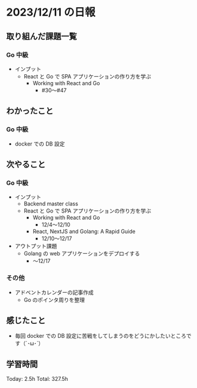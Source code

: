 # 2023/12/11 の日報

## 取り組んだ課題一覧

### Go 中級

- インプット
  - React と Go で SPA アプリケーションの作り方を学ぶ
    - Working with React and Go
      - #30〜#47

## わかったこと

### Go 中級

- docker での DB 設定

## 次やること

### Go 中級

- インプット
  - Backend master class
  - React と Go で SPA アプリケーションの作り方を学ぶ
    - Working with React and Go
      - 12/4〜12/10
    - React, NextJS and Golang: A Rapid Guide
      - 12/10〜12/17
- アウトプット課題
  - Golang の web アプリケーションをデプロイする
    - 〜12/17

### その他

- アドベントカレンダーの記事作成
  - Go のポインタ周りを整理

## 感じたこと

- 毎回 docker での DB 設定に苦戦をしてしまうのをどうにかしたいところです（´･ω･`）

## 学習時間

Today: 2.5h
Total: 327.5h
